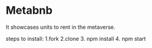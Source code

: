 # Metabnb
It showcases units to rent in the metaverse.

steps to install:
1.fork
2.clone
3. npm install
4. npm start

